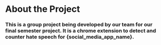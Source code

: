 # About the Project


### This is a group project being developed by our team for our final semester project. It is a chrome extension to detect and counter hate speech for {social_media_app_name}.